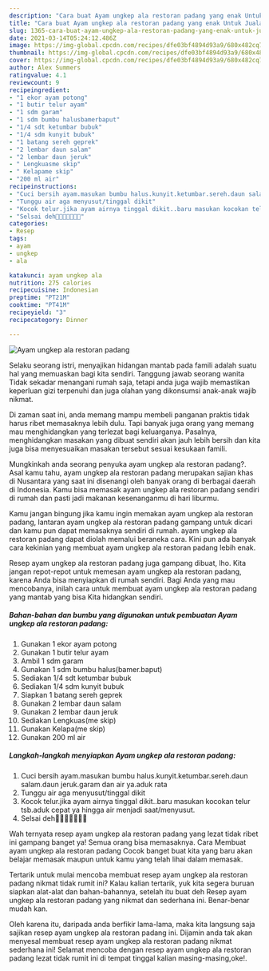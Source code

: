 ```yaml
---
description: "Cara buat Ayam ungkep ala restoran padang yang enak Untuk Jualan"
title: "Cara buat Ayam ungkep ala restoran padang yang enak Untuk Jualan"
slug: 1365-cara-buat-ayam-ungkep-ala-restoran-padang-yang-enak-untuk-jualan
date: 2021-03-14T05:24:12.486Z
image: https://img-global.cpcdn.com/recipes/dfe03bf4894d93a9/680x482cq70/ayam-ungkep-ala-restoran-padang-foto-resep-utama.jpg
thumbnail: https://img-global.cpcdn.com/recipes/dfe03bf4894d93a9/680x482cq70/ayam-ungkep-ala-restoran-padang-foto-resep-utama.jpg
cover: https://img-global.cpcdn.com/recipes/dfe03bf4894d93a9/680x482cq70/ayam-ungkep-ala-restoran-padang-foto-resep-utama.jpg
author: Alex Summers
ratingvalue: 4.1
reviewcount: 9
recipeingredient:
- "1 ekor ayam potong"
- "1 butir telur ayam"
- "1 sdm garam"
- "1 sdm bumbu halusbamerbaput"
- "1/4 sdt ketumbar bubuk"
- "1/4 sdm kunyit bubuk"
- "1 batang sereh geprek"
- "2 lembar daun salam"
- "2 lembar daun jeruk"
- " Lengkuasme skip"
- " Kelapame skip"
- "200 ml air"
recipeinstructions:
- "Cuci bersih ayam.masukan bumbu halus.kunyit.ketumbar.sereh.daun salam.daun jeruk.garam dan air ya.aduk rata"
- "Tunggu air aga menyusut/tinggal dikit"
- "Kocok telur.jika ayam airnya tinggal dikit..baru masukan kocokan telur tsb.aduk cepat ya hingga air menjadi saat/menyusut."
- "Selsai deh🤗🤗🤗🤗😉😉😉"
categories:
- Resep
tags:
- ayam
- ungkep
- ala

katakunci: ayam ungkep ala 
nutrition: 275 calories
recipecuisine: Indonesian
preptime: "PT21M"
cooktime: "PT41M"
recipeyield: "3"
recipecategory: Dinner

---
```



![Ayam ungkep ala restoran padang](https://img-global.cpcdn.com/recipes/dfe03bf4894d93a9/680x482cq70/ayam-ungkep-ala-restoran-padang-foto-resep-utama.jpg)

Selaku seorang istri, menyajikan hidangan mantab pada famili adalah suatu hal yang memuaskan bagi kita sendiri. Tanggung jawab seorang  wanita Tidak sekadar menangani rumah saja, tetapi anda juga wajib memastikan keperluan gizi terpenuhi dan juga olahan yang dikonsumsi anak-anak wajib nikmat.

Di zaman  saat ini, anda memang mampu membeli panganan praktis tidak harus ribet memasaknya lebih dulu. Tapi banyak juga orang yang memang mau menghidangkan yang terlezat bagi keluarganya. Pasalnya, menghidangkan masakan yang dibuat sendiri akan jauh lebih bersih dan kita juga bisa menyesuaikan masakan tersebut sesuai kesukaan famili. 



Mungkinkah anda seorang penyuka ayam ungkep ala restoran padang?. Asal kamu tahu, ayam ungkep ala restoran padang merupakan sajian khas di Nusantara yang saat ini disenangi oleh banyak orang di berbagai daerah di Indonesia. Kamu bisa memasak ayam ungkep ala restoran padang sendiri di rumah dan pasti jadi makanan kesenanganmu di hari liburmu.

Kamu jangan bingung jika kamu ingin memakan ayam ungkep ala restoran padang, lantaran ayam ungkep ala restoran padang gampang untuk dicari dan kamu pun dapat memasaknya sendiri di rumah. ayam ungkep ala restoran padang dapat diolah memalui beraneka cara. Kini pun ada banyak cara kekinian yang membuat ayam ungkep ala restoran padang lebih enak.

Resep ayam ungkep ala restoran padang juga gampang dibuat, lho. Kita jangan repot-repot untuk memesan ayam ungkep ala restoran padang, karena Anda bisa menyiapkan di rumah sendiri. Bagi Anda yang mau mencobanya, inilah cara untuk membuat ayam ungkep ala restoran padang yang mantab yang bisa Kita hidangkan sendiri.

<!--inarticleads1-->

##### Bahan-bahan dan bumbu yang digunakan untuk pembuatan Ayam ungkep ala restoran padang:

1. Gunakan 1 ekor ayam potong
1. Gunakan 1 butir telur ayam
1. Ambil 1 sdm garam
1. Gunakan 1 sdm bumbu halus(bamer.baput)
1. Sediakan 1/4 sdt ketumbar bubuk
1. Sediakan 1/4 sdm kunyit bubuk
1. Siapkan 1 batang sereh geprek
1. Gunakan 2 lembar daun salam
1. Gunakan 2 lembar daun jeruk
1. Sediakan  Lengkuas(me skip)
1. Gunakan  Kelapa(me skip)
1. Gunakan 200 ml air




<!--inarticleads2-->

##### Langkah-langkah menyiapkan Ayam ungkep ala restoran padang:

1. Cuci bersih ayam.masukan bumbu halus.kunyit.ketumbar.sereh.daun salam.daun jeruk.garam dan air ya.aduk rata
1. Tunggu air aga menyusut/tinggal dikit
1. Kocok telur.jika ayam airnya tinggal dikit..baru masukan kocokan telur tsb.aduk cepat ya hingga air menjadi saat/menyusut.
1. Selsai deh🤗🤗🤗🤗😉😉😉




Wah ternyata resep ayam ungkep ala restoran padang yang lezat tidak ribet ini gampang banget ya! Semua orang bisa memasaknya. Cara Membuat ayam ungkep ala restoran padang Cocok banget buat kita yang baru akan belajar memasak maupun untuk kamu yang telah lihai dalam memasak.

Tertarik untuk mulai mencoba membuat resep ayam ungkep ala restoran padang nikmat tidak rumit ini? Kalau kalian tertarik, yuk kita segera buruan siapkan alat-alat dan bahan-bahannya, setelah itu buat deh Resep ayam ungkep ala restoran padang yang nikmat dan sederhana ini. Benar-benar mudah kan. 

Oleh karena itu, daripada anda berfikir lama-lama, maka kita langsung saja sajikan resep ayam ungkep ala restoran padang ini. Dijamin anda tak akan menyesal membuat resep ayam ungkep ala restoran padang nikmat sederhana ini! Selamat mencoba dengan resep ayam ungkep ala restoran padang lezat tidak rumit ini di tempat tinggal kalian masing-masing,oke!.

